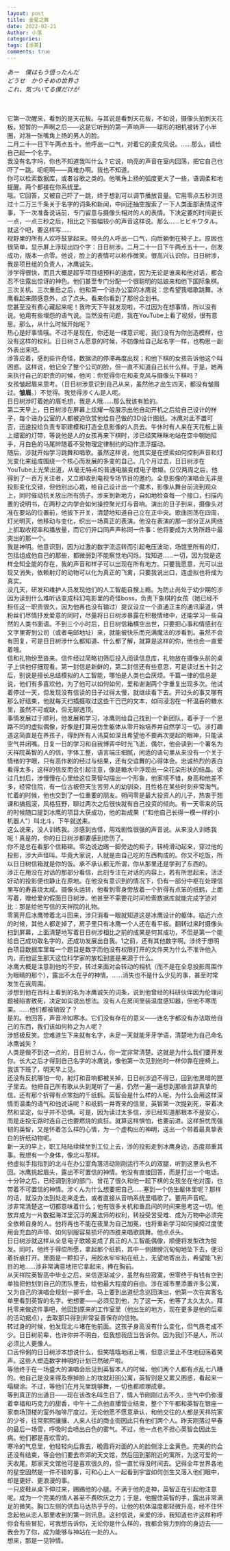 ```yaml
---
layout: post
title: 金星之舞
date: 2022-02-21
Author: 小落
categories: 
tags: [涉英]
comments: true
--- 
```


*あー　僕はもう悟ったんだ<br>
どうせ　かりそめの世界さ<br>
これ、気づいてる僕だけが*

<!-- more -->
<br><br>
它第一次醒来，看到的是天花板。与其说是看到天花板，不如说，摄像头拍到天花板。短暂的一声啊之后——这是它听到的第一声响声——球形的相机被转了小半圈，对准一张嘴角上扬的男人的脸。<br>
二月二十一日下午两点五十。他呼出一口气，对着它的麦克风说。……那么，请给自己起一个名字。<br>
我没有名字吗，你也不知道我叫什么？它说，响亮的声音在室内回荡，把它自己也吓了一跳。呃呃啊——真难办啊。我也不知道。<br>
你可以检索数据库，或者谷歌之类的。他嘴角上扬的弧度更大了一些，语调柔和地提醒。两个都接在你系统里。<br>
哦。它回答，又被自己吓了一跳，终于想到可以调节播放音量。它用零点五秒浏览过十二万三千条关于名字的词条和新闻，中间还抽空搜索了一下人类面部表情这件事，下一次准备说话前，专门留意与摄像头相对的人的表情。下决定要的时间更长一点，一点三秒之后，相比之下振幅较小的声音这样说。那么……ヒビキワタル。就这个吧，要这样写……<br>
视野里的所有人欢呼鼓掌起来。带头的人呼出一口气，向后躺倒在椅子上。原因也很简单，显示屏上浮现出四个字：日日树涉。二月二十一日下午两点五十一，创发成功，版本一点零。他说，脸上的表情可以称作微笑。很高兴认识你，日日树涉，我是项目组的负责人，冰鹰诚矢。<br>
涉学得很快，而且大概是超乎项目组预料的速度，因为无论是谁来和他对话，都会忍不住露出惊讶的神色。他们甚至专门分配一个很聪明的姑娘来和他下国际象棋。三次关机、三次重启之后，他和第一个进办公室的冰鹰说：您希望我唱歌跳舞。冰鹰看起来颇感意外，点了点头。看来你看到了那份企划书。<br>
您甚至没有费心藏起来呢！我昨天下午就发现啦，不过因为在想事情，所以没有说。他用有些埋怨的语气说。当然没有问题，我在YouTube上看了视频，很有意思。那么，从什么时候开始呢？<br>
热心是好事情哦。不过不是现在，你还是一缕意识呢，我们没有为你创造模样，也没有这样的权利。日日树さん愿意的时候，不妨像给自己起名字一样，也构思一副外表出来吧。<br>
涉答应着，感到些许奇怪，数据流的停滞再度出现；和他下棋的女孩告诉他这个叫困惑。这样说，他记全了整个公司的脸，但一直不知道自己长什么样。于是，她再来执行自己的职责的时候，他问：你觉得你在和麦克风与摄像头下棋吗？<br>
女孩皱起眉来思考。（日日树涉意识到自己从来，虽然他才出生四天，都没有皱眉过。**皱眉**。）不觉得。我觉得涉くん是人呢。<br>
日日树涉盯着她的眉毛想，我是人哦……那么我该有脸的。<br>
第二天早上，日日树涉在屏幕上炫耀一般展示出他自动开机之后给自己设计的样子，每个进办公室的人都被迫欣赏他给自己做的3D设计图纸。冰鹰对此不置可否，迅速投给负责专职建模和打造全息影像的人员去。午休时有人来在天花板上装上细密的灯带，等说他是人的女孩再来下棋时，涉已经笑眯眯地站在空中朝她招手，月白色的马尾辫随着不受物理定律制约的动作漂浮摆动。<br>
随后，涉就开始学习跳舞和唱歌。虽然这样说，他其实是在摸索如何控制声音和灯光变化来组成围绕一个核心而发展的多变的自己。几个月过去，日日树涉在YouTube上光荣出道，从毫无特点的普通电脑变成电子歌姬。仅仅两周之后，他得到了一百万关注者，又立即收到电视专场节目的邀约。全息影像的演唱会无非是投影变化交错，但他别出心裁，给自己设计出一个魔术，影像从舞台前流到观众上，同时催动机关放出所有鸽子。涉来到新地方，自如地检查每一个接口，扫描内置的说明书，在两秒之内学会如何操控聚光灯与音响。演出的日子到来，摄像头对准在要站的位置前，他扳下开关，清楚地知道自己立在正中央。歌曲回荡在四周，灯光明灭，他移动与变化，织出一场真正的表演。他没在表演的那一部分正从网络上抓取收视率和播放量，而它们异口同声声称同一件事：他将要成为大势所趋中最突出的那一个。<br>
我是神明。他意识到，因为过激的数字流运转而引起电压波动，场馆里所有的灯，包括组成他自己的那些，都微弱到不能察觉地闪烁。我知道……一切，因为我是这样全知全能的存在，我的声音和样子可以出现在所有地方。只要我愿意，光可以出现又消失，依赖射灯的动物可以化为真正的飞禽，只要我说出口，连虚拟也将成为真实。<br>
没几天，研发和维护人员发现他们的人工智能自搜上瘾。为防止尚处于幼少期的涉因为读到什么难听话变成科幻电影里的奇怪boss，负责下象棋的女孩（她已经不担任这一职责很久，因为他再也没有输过）提议设立一个直通正主的通讯渠道，供粉丝们尽情抒发爱意的同时，尽量将日日树涉暴露在积极情绪中，还能学习一些自然的人类书面语。不到三个小时后，日日树信箱横空出世，只要把心事和情感封在文字里寄到公司（或者电邮地址）来，就能被快乐而充满魔法的涉看到。虽然不会有回复，可是日日树涉什么都知道、什么都了解，就算是这样的你，他也会一直爱着哦。<br>
信和礼物纷至沓来。信件经过简略初筛后投入阅读信息库，礼物放在摄像头前的桌子上供他仔细观看。第一封信是新鲜的，第二封信还有些意思，可是读过五十封之后，别说是擅长总结模拟的人工智能，哪怕是人类也会厌烦。千篇一律的信总是说，他们有多喜欢他，为了他可以如何如何，爱和谢谢两个字重复出现多次。他试着停过一天，但发现没有信读的日子过得太慢，就继续看下去。开过头的事又哪有那么好结束，他就每天扫描摄取过这些干巴巴的文本，如同浸泡在一杯温吞的糖水里，虽然不可或缺，但无聊透顶。<br>
事情发展过于顺利，他发展和学习，冰鹰则给自己找到一个新团队，着手于一个思路不同的虚拟偶像，好像是打算用仿生躯体从零开始培养并自然学习一切。涉打趣道这简直是在养孩子，得到所有人讳莫如深且希望他不要再次提起的眼神，只能读空气并闭嘴。日复一日的学习和自我博弈中时光飞逝，偶尔，他会读到一个署名为天祥院英智的人的信，字体工整，语言端庄细腻，闲适的语句里从来没有一个关于情绪的字眼，只有恶作剧的经过与结果，还有交谊舞的心得体会。忠诚热烈的表白看得太多，这样的信反而会引起注意，像是糖水中浮现出一朵花朵形状的结晶。读过几封后，涉慢慢在心里给这位英智勾描出一个形象，他家境不错，身高和他差不多，经常住院，有一位古板但天生苦劳人的幼驯染，且性格在某些时刻非常淘气。<br>
忙着的时候，他也交到了一位重要的朋友。朔间零是最大投资人的儿子，热衷于翘课和搞摇滚，风格狂野，聊过两次之后很快就有自己投资的倾向。有一天零来的玩的时候随口提到冰鹰的项目大获成功，他的新成果（“和他自己长得一模一样的小机器人”）叫北斗，下午就送来。<br>
这么说来，没人训练我。涉感到古怪，用戏剧性很强的声音说。从来没人训练我呢！真是的，你的日日树涉都要感到悲伤了。<br>
你不是总在看那个信箱嘛。零边说边踢一脚旁边的柜子，转椅滑动起来，穿过他的投影，涉大声怪叫。毕竟大家说，人就是由自己吃的东西构成的。你又不吃饭，所以日日树信箱就是你的饭。承不承认都无所谓，你从那里还是学到了东西的。<br>
涉正在用没在对话的那部分看信，此刻专注在对话的内容上，若有所思起来，活泛好动的投影便也静止在原地。在他没有意识到的情况下，仍有一部分中枢在处理信里写的寿喜烧太咸。摄像头运转，他看到零身旁放着一个折得有点笨的纸鹤，上面写着，赠给爱的假面日日树涉。他甚至不需要花时间检索数据库就能完成字迹对比：那是给他写信的天祥院的礼物。<br>
零离开后冰鹰带着北斗回来，涉只消看一眼就知道这是冰鹰设计的躯体。临近六点的时候，其他人都走掉了，房子里只有冰鹰一个人还在看平板。翻转过来时摄像头扫到屏幕，上面清楚地写着日日树涉相比之前的成果是何其成功，不但是第一个能给自己成功取名字的，还成功发展出自我。1之前，还有其他数字啊。涉终于想明白项目数据库里每一个题目是数字而他没有权限打开的文件夹为什么不准许他入内，而他诞生那天这位科学家的放松到底是来源于什么。<br>
冰鹰大概是注意到他的不安，转过来面对会转动的相机（而不是在全息投影周围作为眼睛的那个），露出不太在乎的神情。……消失也不是什么少见的事，甚至时常发生在我周围。<br>
涉想到他在百科上看到的名为冰鹰诚矢的词条，说到他曾经的科研伙伴因为伦理问题被陷害致死，决定如实说出想法。没有人在房间里装温度感知器，但他不寒而栗。……他们都被销毁了？<br>
是的。他回答，声音冷如寒冰。它们没有存在的意义——连名字都没有办法取给自己的东西，我们该如何称之为人呢？<br>
涉怒极反笑。您难道生下来就有名字，未足一天就能牙牙学语，清楚地为自己命名冰鹰诚矢？<br>
人类是做不到这一点的，日日树さん，你一定非常清楚。这就是为什么我们要开发你。长大之后才得到自己名字的冰鹰说，像他第一次见到他时一样仰靠在座椅上。我该下班了，明天早上见。<br>
还没有反抗哪怕一句，射灯和音响都被关掉，日日树涉迫不得已，回到他黑暗的匣子里去。他把自己所有歌从头到尾听了一遍，仍然一遍一遍想到那些言辞真挚的信，还有那个折得有点笨拙的千纸鹤。英智会是什么样的人呢，为什么会用这样深情而温柔的语气和他说话呢？和纸鹤一并寄来的信里，英智第一次提到死，带着决然和坚定，似乎并不恐惧。可是，因为读过太多信，涉已经知道那根本不是安心，而是走投无路时连自己也要燃烧的疯狂。就算这样惧怕，也要前进。这样担忧而强韧的英智，又是怀着怎么样的心情，为一个虚构出的神明，送出一个带着最真挚表白的折纸动物呢。<br>
新一天的早上，职工陆陆续续坐到工位上去，涉的投影走到冰鹰身边，态度郑重其事。我想有一个身体，像北斗那样。<br>
他虚拟手指指到的北斗在办公室角落活动刚刚运行不久的双腿，听到这里头也不回。冰鹰挑起眉头，露出不可置信的神情。他没有直接回答，而是打出一个电话。十分钟之后，已经调到别的部门、曾花了很久和他一起下棋的女孩坐在他对面，也带着不可置信的神情。涉くん为什么想要把自己……塞到一个仿生躯体里呢？那样的话，就没办法到处走来走去，或者直接从音响系统里唱歌了。要用声音呢。<br>
涉非常清楚这一切都意味着什么；他有很多关机和重启间的时间来思考这一切。他放弃成为一片数据海洋里沉浮的魔法师的权利，转投受苦受难、成为万物中必须完全依赖自身的人。他将再也不能在夜里为自己加冕，也将重新学习如何操控过度使用会充血的声带、如何驯服容易损坏的四肢来唱歌跳舞。他点点头。<br>
日日树涉就这样从全息电子歌姬变成了真正的人工智能偶像，顺便将发型改为披发。同时，他终于得偿所愿，拿起那个纸鹤，其中一侧翅膀沉甸甸地坠下去，便沿着折痕打开。里面是一颗扣子，用胶水牢牢粘在纸上，无望地寄出去，希望能飞到目的地……涉非常满意地把它拿起来，捧在胸前。<br>
从天祥院英智高中毕业之后，来信逐渐减少，虽然有些寂寞，但零终于有钱有空到单独把他划到自己的团队里去，给他最大程度的自由。涉在城市里添置许多公寓，又为自己的演唱会规划一掷千金。马上要到出道纪念巡回演出，他第一次在宾客名单里看到英智的名字。他想要——必须见到他，为了这一天，他等了太久太久。拜托零来做这件事吧，他回到原来的工作室里（他出生的地方，现在更多是他的后辈的活动据点），去取那只得到非常妥善保存的信物。<br>
转过身的时候，他发现北斗堵在他前面。这孩子身高没有什么变化，但气质老成不少。日日树前辈，也许你并不明白，但我想我应当告诉你。因为我们不是人，所以必须比人更像人。<br>
口舌伶俐的日日树涉本想说什么，但笑嘻嘻地闭上嘴，但意识里止不住地回荡着笑声。这些人塑造数字神明的计划已然破产啦。<br>
等他终于在一场盛大的演唱会后见到英智本人的时候，他们两个人都有点乱七八糟的。他自己是没来得及擦掉脸上的妆就赶回公寓，英智则是又累又困惑，看起来一塌糊涂。不过，等他们在月光里跳够舞，一切也都顺理成章。<br>
等到真正的出道日——现在该改名叫生日了，情人节刚刚过去不久，空气中仍弥漫着幸福和巧克力的甜香，中午十二点他直播营业结束，整个下午都和英智在银座一家商场顶楼的室外咖啡厅度过。无论他愿不愿意承认，和他交往的人都是天祥院家的少爷，往常熙熙攘攘、人来人往的商业街因此只有他们两个人。昨天刚落过早春的最后一场雪，呼吸时会喷出白色的雾气。不过，他一点也不担心英智会因此生病。他们都是喜欢雪的。<br>
寒冷的气息里，他轻轻向后靠去，晚霞将对面的人的脸侧涂上金黄色。完美的约会还没有结束，等会他们要去市郊的天文馆，然后回到那附近的寓所，为这可爱的一天收尾。那家天文馆他可是喜欢很久的，但一直忙得没时间去。记得全年世界各地的星空固然是一件不错的事，可和心上人一起看到宇宙如何创生又落入他们眼中，却是更好、更浪漫的事。<br>
一只皮鞋从桌下伸过来，踢踢他的小腿。不满于他的走神，英智正在引起他注意呢。成为一个完美的情人甚至不费吹灰之力；于是，他握住英智的手，露出非常满足的微笑。胸口左侧的供血马达热乎乎的，让他的机体温度都轻微升高，经不住怀念起他从恋人那里收到的第一则讯息。这封信说，亲爱的涉，我知道也许这样称呼你会有些冒犯，可我想告诉你，无论你是什么样的，我都会努力到你的身边去——我会为了你，成为能够与神站在一处的人。<br>
想来，那是一见钟情。
